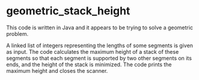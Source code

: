 # geometric_stack_height

This code is written in Java and it appears to be trying to solve a geometric problem.

A linked list of integers representing the lengths of some segments is given as input. The code calculates the maximum height of a stack of these segments so that each segment is supported by two other segments on its ends, and the height of the stack is minimized.
The code prints the maximum height and closes the scanner.
